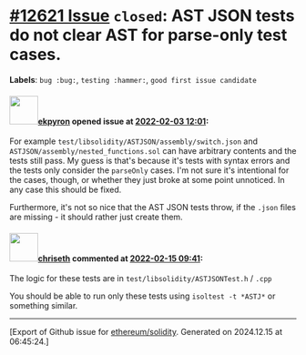 # [\#12621 Issue](https://github.com/ethereum/solidity/issues/12621) `closed`: AST JSON tests do not clear AST for parse-only test cases.
**Labels**: `bug :bug:`, `testing :hammer:`, `good first issue candidate`


#### <img src="https://avatars.githubusercontent.com/u/1347491?v=4" width="50">[ekpyron](https://github.com/ekpyron) opened issue at [2022-02-03 12:01](https://github.com/ethereum/solidity/issues/12621):

For example ``test/libsolidity/ASTJSON/assembly/switch.json`` and ``ASTJSON/assembly/nested_functions.sol`` can have arbitrary contents and the tests still pass.
My guess is that's because it's tests with syntax errors and the tests only consider the ``parseOnly`` cases. I'm not sure it's intentional for the cases, though, or whether they just broke at some point unnoticed. In any case this should be fixed.

Furthermore, it's not so nice that the AST JSON tests throw, if the ``.json`` files are missing - it should rather just create them.

#### <img src="https://avatars.githubusercontent.com/u/9073706?v=4" width="50">[chriseth](https://github.com/chriseth) commented at [2022-02-15 09:41](https://github.com/ethereum/solidity/issues/12621#issuecomment-1040059429):

The logic for these tests are in `test/libsolidity/ASTJSONTest.h` / `.cpp`

You should be able to run only these tests using `isoltest -t *ASTJ*` or something similar.


-------------------------------------------------------------------------------



[Export of Github issue for [ethereum/solidity](https://github.com/ethereum/solidity). Generated on 2024.12.15 at 06:45:24.]
